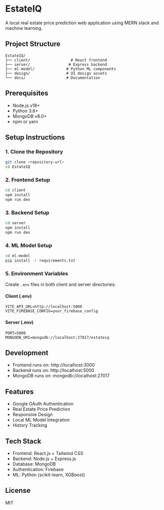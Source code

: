 # EstateIQ

A local real estate price prediction web application using MERN stack and machine learning.

## Project Structure

```
EstateIQ/
├── client/                  # React frontend
├── server/                 # Express backend
├── ml-model/              # Python ML components
├── design/                # UI design assets
└── docs/                  # Documentation
```

## Prerequisites

- Node.js v18+
- Python 3.8+
- MongoDB v8.0+
- npm or yarn

## Setup Instructions

### 1. Clone the Repository

```bash
git clone <repository-url>
cd EstateIQ
```

### 2. Frontend Setup

```bash
cd client
npm install
npm run dev
```

### 3. Backend Setup

```bash
cd server
npm install
npm run dev
```

### 4. ML Model Setup

```bash
cd ml-model
pip install -r requirements.txt
```

### 5. Environment Variables

Create `.env` files in both client and server directories:

#### Client (.env)
```
VITE_API_URL=http://localhost:5000
VITE_FIREBASE_CONFIG=your_firebase_config
```

#### Server (.env)
```
PORT=5000
MONGODB_URI=mongodb://localhost:27017/estateiq
```

## Development

- Frontend runs on: http://localhost:3000
- Backend runs on: http://localhost:5000
- MongoDB runs on: mongodb://localhost:27017

## Features

- Google OAuth Authentication
- Real Estate Price Prediction
- Responsive Design
- Local ML Model Integration
- History Tracking

## Tech Stack

- Frontend: React.js + Tailwind CSS
- Backend: Node.js + Express.js
- Database: MongoDB
- Authentication: Firebase
- ML: Python (scikit-learn, XGBoost)

## License

MIT 